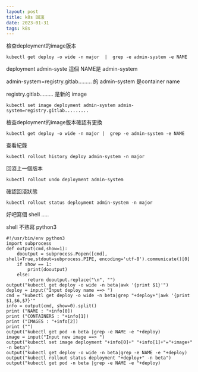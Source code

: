 ```yaml
---
layout: post
title: k8s 回滾
date: 2023-01-31
tags: k8s
---
```


檢查deployment的image版本
```
kubectl get deploy -o wide -n major  |  grep -e admin-system -e NAME
```

deployment admin-syste 這個 NAME是 admin-system

admin-system=registry.gitlab......... 的 admin-system 是container name

registry.gitlab......... 是新的 image
```
kubectl set image deployment admin-system admin-system=registry.gitlab.........
```
檢查deployment的image版本確認有更換
```
kubectl get deploy -o wide -n major |  grep -e admin-system -e NAME
```

查看紀錄
```
kubectl rollout history deploy admin-system -n major
```
回滾上一個版本
```
kubectl rollout undo deployment admin-system
```
確認回滾狀態
```
kubectl rollout status deployment admin-system -n major
```

好吧寫個 shell .....

shell 不熟寫 python3
```
#!/usr/bin/env python3
import subprocess
def output(cmd,show=1):
    dooutput = subprocess.Popen([cmd], shell=True,stdout=subprocess.PIPE, encoding='utf-8').communicate()[0]
    if show == 1:
        print(dooutput)
    else:
        return dooutput.replace("\n", "")
output("kubectl get deploy -o wide -n beta|awk '{print $1}'")
deploy = input("Input deploy name ==> ")
cmd = "kubectl get deploy -o wide -n beta|grep "+deploy+"|awk '{print $1,$6,$7}'"
info = output(cmd, show=0).split()
print ("NAME : "+info[0])
print ("CONTAINERS : "+info[1])
print ("IMAGES : "+info[2])
print ("")
output("kubectl get pod -n beta |grep -e NAME -e "+deploy)
image = input("Input new image ==> ")
output("kubectl set image deployment "+info[0]+" "+info[1]+"="+image+" -n beta")
output("kubectl get deploy -o wide -n beta|grep -e NAME -e "+deploy)
output("kubectl rollout status deployment "+deploy+" -n beta")
output("kubectl get pod -n beta |grep -e NAME -e "+deploy)
```
